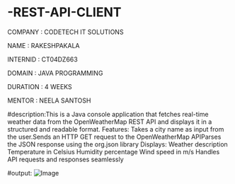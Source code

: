 # -REST-API-CLIENT
COMPANY : CODETECH IT SOLUTIONS

NAME : RAKESHPAKALA

INTERNID : CT04DZ663

DOMAIN : JAVA PROGRAMMING

DURATION : 4 WEEKS

MENTOR : NEELA SANTOSH

#description:This is a Java console application that fetches real-time weather data from the OpenWeatherMap REST API and displays it in a structured and readable format.
Features:
Takes a city name as input from the user.Sends an HTTP GET request to the OpenWeatherMap APIParses the JSON response using the org.json library
Displays:
Weather description
Temperature in Celsius
Humidity percentage
Wind speed in m/s
Handles API requests and responses seamlessly


#output:
![Image](https://github.com/user-attachments/assets/17e1737c-b9c0-493f-947c-a5a722e1bff4)
